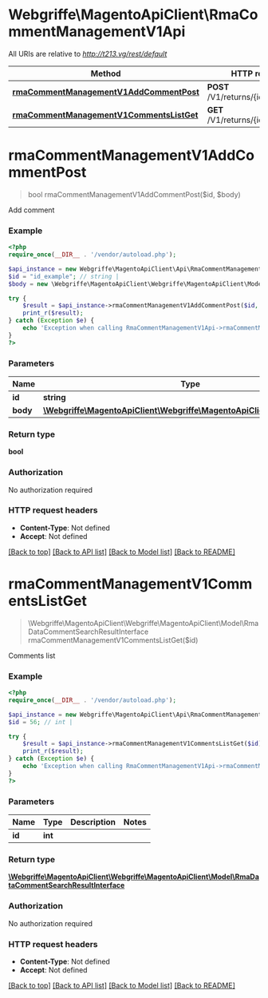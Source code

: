 # Webgriffe\MagentoApiClient\RmaCommentManagementV1Api

All URIs are relative to *http://t213.vg/rest/default*

Method | HTTP request | Description
------------- | ------------- | -------------
[**rmaCommentManagementV1AddCommentPost**](RmaCommentManagementV1Api.md#rmaCommentManagementV1AddCommentPost) | **POST** /V1/returns/{id}/comments | 
[**rmaCommentManagementV1CommentsListGet**](RmaCommentManagementV1Api.md#rmaCommentManagementV1CommentsListGet) | **GET** /V1/returns/{id}/comments | 


# **rmaCommentManagementV1AddCommentPost**
> bool rmaCommentManagementV1AddCommentPost($id, $body)



Add comment

### Example
```php
<?php
require_once(__DIR__ . '/vendor/autoload.php');

$api_instance = new Webgriffe\MagentoApiClient\Api\RmaCommentManagementV1Api();
$id = "id_example"; // string | 
$body = new \Webgriffe\MagentoApiClient\Webgriffe\MagentoApiClient\Model\Body134(); // \Webgriffe\MagentoApiClient\Webgriffe\MagentoApiClient\Model\Body134 | 

try {
    $result = $api_instance->rmaCommentManagementV1AddCommentPost($id, $body);
    print_r($result);
} catch (Exception $e) {
    echo 'Exception when calling RmaCommentManagementV1Api->rmaCommentManagementV1AddCommentPost: ', $e->getMessage(), PHP_EOL;
}
?>
```

### Parameters

Name | Type | Description  | Notes
------------- | ------------- | ------------- | -------------
 **id** | **string**|  |
 **body** | [**\Webgriffe\MagentoApiClient\Webgriffe\MagentoApiClient\Model\Body134**](../Model/\Webgriffe\MagentoApiClient\Webgriffe\MagentoApiClient\Model\Body134.md)|  | [optional]

### Return type

**bool**

### Authorization

No authorization required

### HTTP request headers

 - **Content-Type**: Not defined
 - **Accept**: Not defined

[[Back to top]](#) [[Back to API list]](../../README.md#documentation-for-api-endpoints) [[Back to Model list]](../../README.md#documentation-for-models) [[Back to README]](../../README.md)

# **rmaCommentManagementV1CommentsListGet**
> \Webgriffe\MagentoApiClient\Webgriffe\MagentoApiClient\Model\RmaDataCommentSearchResultInterface rmaCommentManagementV1CommentsListGet($id)



Comments list

### Example
```php
<?php
require_once(__DIR__ . '/vendor/autoload.php');

$api_instance = new Webgriffe\MagentoApiClient\Api\RmaCommentManagementV1Api();
$id = 56; // int | 

try {
    $result = $api_instance->rmaCommentManagementV1CommentsListGet($id);
    print_r($result);
} catch (Exception $e) {
    echo 'Exception when calling RmaCommentManagementV1Api->rmaCommentManagementV1CommentsListGet: ', $e->getMessage(), PHP_EOL;
}
?>
```

### Parameters

Name | Type | Description  | Notes
------------- | ------------- | ------------- | -------------
 **id** | **int**|  |

### Return type

[**\Webgriffe\MagentoApiClient\Webgriffe\MagentoApiClient\Model\RmaDataCommentSearchResultInterface**](../Model/RmaDataCommentSearchResultInterface.md)

### Authorization

No authorization required

### HTTP request headers

 - **Content-Type**: Not defined
 - **Accept**: Not defined

[[Back to top]](#) [[Back to API list]](../../README.md#documentation-for-api-endpoints) [[Back to Model list]](../../README.md#documentation-for-models) [[Back to README]](../../README.md)


